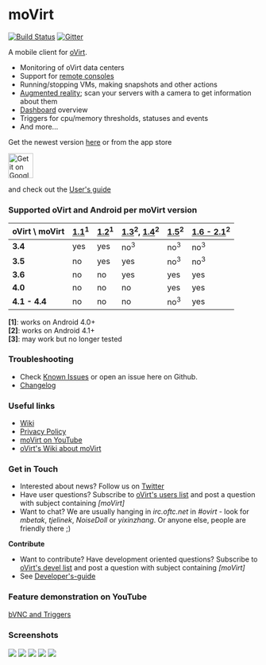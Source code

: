 moVirt
======
[![Build Status](https://travis-ci.org/oVirt/moVirt.svg)](https://travis-ci.org/oVirt/moVirt)
[![Gitter](https://badges.gitter.im/matobet/moVirt/Lobby.svg)](https://gitter.im/matobet/moVirt?utm_source=badge&utm_medium=badge&utm_campaign=pr-badge&utm_content=badge)

A mobile client for [oVirt](http://www.ovirt.org).
* Monitoring of oVirt data centers
* Support for [remote consoles](https://github.com/oVirt/moVirt/wiki/User%27s-guide#remote-consoles)
* Running/stopping VMs, making snapshots and other actions
* [Augmented reality](https://github.com/oVirt/moVirt/wiki/User%27s-guide#augmented-reality); scan your servers with a camera to get information about them
* [Dashboard](https://github.com/oVirt/moVirt/wiki/User%27s-guide#dashboard) overview
* Triggers for cpu/memory thresholds, statuses and events
* And more...

Get the newest version [here](https://github.com/oVirt/moVirt/blob/master/moVirt/moVirt-release.apk?raw=true) or from the app store

<a href='https://play.google.com/store/apps/details?id=org.ovirt.mobile.movirt&pcampaignid=MKT-Other-global-all-co-prtnr-py-PartBadge-Mar2515-1'><img alt='Get it on Google Play' src='https://play.google.com/intl/en_us/badges/images/generic/en_badge_web_generic.png' height="50px"/></a>

and check out the [User's guide](https://github.com/oVirt/moVirt/wiki/User%27s-guide)

### Supported oVirt and Android per moVirt version
| oVirt \ moVirt  | [1.1](https://github.com/oVirt/moVirt/raw/430cb4a1aae86e66a3ed3a3b7cae7d072354cb76/moVirt/moVirt-release.apk)<sup>1</sup>  | [1.2](https://github.com/oVirt/moVirt/raw/f8585585a02396de7dd555860a102e2ba4dff4f8/moVirt/moVirt-release.apk)<sup>1</sup> | [1.3](https://github.com/oVirt/moVirt/raw/976cceaad5d298b9e734a9b79cf4966a088eacc3/moVirt/moVirt-release.apk)<sup>2</sup>, [1.4](https://github.com/oVirt/moVirt/raw/4896f4d8cecd6b733d921324a347505bc6437f72/moVirt/moVirt-release.apk)<sup>2</sup> | [1.5](https://github.com/oVirt/moVirt/raw/9ce19a6a16e76da79473887a0074066b9e3ea494/moVirt/moVirt-release.apk)<sup>2</sup> | [1.6 - 2.1](https://github.com/oVirt/moVirt/releases)<sup>2</sup> |
| --------------- | ---- | --- | ----| --- | --- |
| **3.4**         | yes  | yes | no<sup>3</sup>  | no<sup>3</sup>  | no<sup>3</sup>  | no<sup>3</sup>  |
| **3.5**         |  no  | yes | yes | no<sup>3</sup>  | no<sup>3</sup>  | no<sup>3</sup>  |
| **3.6**         |  no  | no  | yes | yes | yes |
| **4.0**         |  no  | no  | no | yes | yes |
| **4.1 - 4.4**         |  no  | no  | no | no<sup>3</sup> | yes |

**[1]**: works on Android 4.0+ <br/>
**[2]**: works on Android 4.1+ <br/>
**[3]**: may work but no longer tested

### Troubleshooting

* Check [Known Issues](https://github.com/oVirt/moVirt/wiki/Known-Issues) or open an issue here on Github.
* [Changelog](https://github.com/oVirt/moVirt/wiki/Changelog)


### Useful links

* [Wiki](https://github.com/oVirt/moVirt/wiki)
* [Privacy Policy](https://github.com/oVirt/moVirt/blob/master/PRIVACY_POLICY.md)
* [moVirt on YouTube](https://www.youtube.com/channel/UCX2a6qOrCrUYGQCGLlHz2-A)
* [oVirt's Wiki about moVirt](http://www.ovirt.org/Project_moVirt)

### Get in Touch
* Interested about news? Follow us on [Twitter](https://twitter.com/mobileOvirt)
* Have user questions? Subscribe to [oVirt's users list](http://lists.ovirt.org/mailman/listinfo/users) and post a question with subject containing *[moVirt]*
* Want to chat? We are usually hanging in *irc.oftc.net* in *#ovirt* - look for *mbetak*, *tjelinek*, *NoiseDoll* or *yixinzhang*. Or anyone else, people are friendly there ;)

**Contribute**

* Want to contribute? Have development oriented questions? Subscribe to [oVirt's devel list](http://lists.ovirt.org/mailman/listinfo/devel) and post a question with subject containing *[moVirt]*
* See [Developer's-guide](https://github.com/oVirt/moVirt/wiki/Developer%27s-guide)


### Feature demonstration on YouTube
[bVNC and Triggers](https://www.youtube.com/watch?v=QnD9v70oefA)

### Screenshots

<img src=/images/screenshots/vms.png align="center">

<img src=/images/screenshots/vm.png align="center">

<img src=/images/screenshots/events.png align="center">

<img src=/images/screenshots/dashboard.png align="center">

<img src=/images/screenshots/add_trigger.png align="center">
